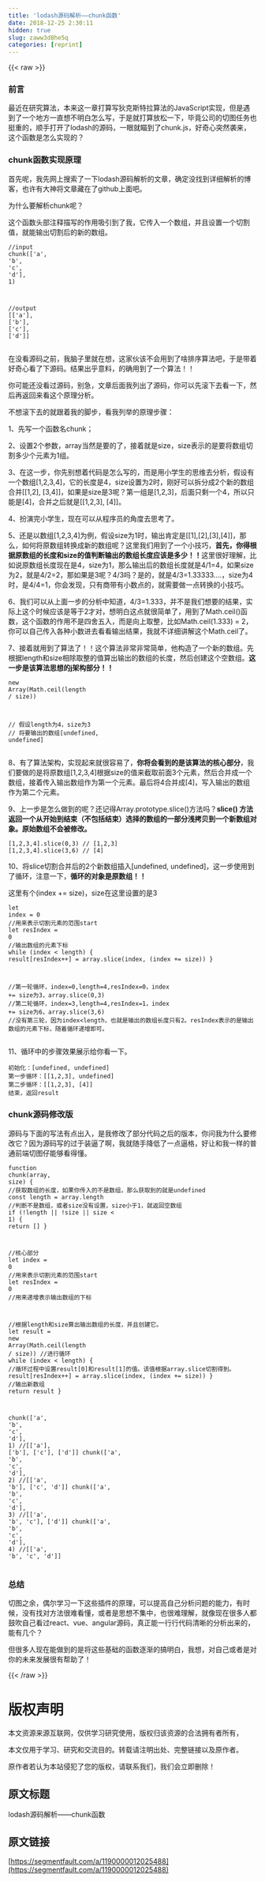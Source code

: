 ```yaml
---
title: 'lodash源码解析——chunk函数' 
date: 2018-12-25 2:30:11
hidden: true
slug: zaww3d8he5q
categories: [reprint]
---
```


{{< raw >}}

                    
<h3 id="articleHeader0">前言</h3>
<p>最近在研究算法，本来这一章打算写狄克斯特拉算法的JavaScript实现，但是遇到了一个地方一直想不明白怎么写，于是就打算放松一下，毕竟公司的切图任务也挺重的，顺手打开了lodash的源码，一眼就瞄到了chunk.js，好奇心突然袭来，这个函数是怎么实现的？</p>
<h3 id="articleHeader1">chunk函数实现原理</h3>
<p>首先呢，我先网上搜索了一下lodash源码解析的文章，确定没找到详细解析的博客，也许有大神将文章藏在了github上面吧。</p>
<p>为什么要解析chunk呢？</p>
<p>这个函数头部注释描写的作用吸引到了我，它传入一个数组，并且设置一个切割值，就能输出切割后的新的数组。</p>
<div class="widget-codetool" style="display:none;">
      <div class="widget-codetool--inner">
      <span class="selectCode code-tool" data-toggle="tooltip" data-placement="top" title="" data-original-title="全选"></span>
      <span type="button" class="copyCode code-tool" data-toggle="tooltip" data-placement="top" data-clipboard-text="//input
chunk(['a', 'b', 'c', 'd'], 1)

//output
[['a'], ['b'], ['c'], ['d']]" title="" data-original-title="复制"></span>
      <span type="button" class="saveToNote code-tool" data-toggle="tooltip" data-placement="top" title="" data-original-title="放进笔记"></span>
      </div>
      </div><pre class="javascript hljs"><code class="javascript"><span class="hljs-comment">//input</span>
chunk([<span class="hljs-string">'a'</span>, <span class="hljs-string">'b'</span>, <span class="hljs-string">'c'</span>, <span class="hljs-string">'d'</span>], <span class="hljs-number">1</span>)

<span class="hljs-comment">//output</span>
[[<span class="hljs-string">'a'</span>], [<span class="hljs-string">'b'</span>], [<span class="hljs-string">'c'</span>], [<span class="hljs-string">'d'</span>]]</code></pre>
<p>在没看源码之前，我脑子里就在想，这家伙该不会用到了啥排序算法吧，于是带着好奇心看了下源码。结果出乎意料，的确用到了一个算法！！</p>
<p>你可能还没看过源码，别急，文章后面我列出了源码，你可以先滚下去看一下，然后再返回来看这个原理分析。</p>
<p>不想滚下去的就跟着我的脚步，看我列举的原理步骤：</p>
<p>1、先写一个函数名chunk；</p>
<p>2、设置2个参数，array当然是要的了，接着就是size，size表示的是要将数组切割多少个元素为1组。</p>
<p>3、在这一步，你先别想着代码是怎么写的，而是用小学生的思维去分析，假设有一个数组[1,2,3,4]，它的长度是4，size设置为2时，刚好可以拆分成2个新的数组合并[[1,2], [3,4]]，如果是size是3呢？第一组是[1,2,3]，后面只剩一个4，所以只能是[4]，合并之后就是[[1,2,3], [4]]。</p>
<p>4、扮演完小学生，现在可以从程序员的角度去思考了。</p>
<p>5、还是以数组[1,2,3,4]为例，假设size为1时，输出肯定是[[1],[2],[3],[4]]，那么，如何将原数组转换成新的数组呢？这里我们用到了一个小技巧，<strong>首先，你得根据原数组的长度和size的值判断输出的数组长度应该是多少！！</strong>这里很好理解，比如说原数组长度现在是4，size为1，那么输出后的数组长度就是4/1=4，如果size为2，就是4/2=2，那如果是3呢？4/3吗？是的，就是4/3=1.33333....，size为4时，是4/4=1，你会发现，只有商带有小数点的，就需要做一点转换的小技巧。</p>
<p>6、我们可以从上面一步的分析中知道，4/3=1.333，并不是我们想要的结果，实际上这个时候应该是等于2才对，想明白这点就很简单了，用到了Math.ceil()函数，这个函数的作用不是四舍五入，而是向上取整，比如Math.ceil(1.333) = 2，你可以自己传入各种小数进去看看输出结果，我就不详细讲解这个Math.ceil了。</p>
<p>7、接着就用到了算法了！！这个算法非常非常简单，他构造了一个新的数组。先根据length和size相除取整的值算出输出的数组的长度，然后创建这个空数组。<strong>这一步是该算法思想的j架构部分！！</strong></p>
<div class="widget-codetool" style="display:none;">
      <div class="widget-codetool--inner">
      <span class="selectCode code-tool" data-toggle="tooltip" data-placement="top" title="" data-original-title="全选"></span>
      <span type="button" class="copyCode code-tool" data-toggle="tooltip" data-placement="top" data-clipboard-text="new Array(Math.ceil(length / size))

// 假设length为4，size为3
// 将要输出的数组[undefined, undefined]" title="" data-original-title="复制"></span>
      <span type="button" class="saveToNote code-tool" data-toggle="tooltip" data-placement="top" title="" data-original-title="放进笔记"></span>
      </div>
      </div><pre class="javascript hljs"><code class="javascript"><span class="hljs-keyword">new</span> <span class="hljs-built_in">Array</span>(<span class="hljs-built_in">Math</span>.ceil(length / size))

<span class="hljs-comment">// 假设length为4，size为3</span>
<span class="hljs-comment">// 将要输出的数组[undefined, undefined]</span></code></pre>
<p>8、有了算法架构，实现起来就很容易了，<strong>你将会看到的是该算法的核心部分</strong>，我们要做的是将原数组[1,2,3,4]根据size的值来截取前面3个元素，然后合并成一个数组，接着传入输出数组作为第一个元素。最后将4合并成[4]，写入输出的数组作为第二个元素。</p>
<p>9、上一步是怎么做到的呢？还记得Array.prototype.slice()方法吗？<strong>slice() 方法返回一个从开始到结束（不包括结束）选择的数组的一部分浅拷贝到一个新数组对象。原始数组不会被修改。</strong></p>
<div class="widget-codetool" style="display:none;">
      <div class="widget-codetool--inner">
      <span class="selectCode code-tool" data-toggle="tooltip" data-placement="top" title="" data-original-title="全选"></span>
      <span type="button" class="copyCode code-tool" data-toggle="tooltip" data-placement="top" data-clipboard-text="[1,2,3,4].slice(0,3) // [1,2,3]
[1,2,3,4].slice(3,6) // [4]" title="" data-original-title="复制"></span>
      <span type="button" class="saveToNote code-tool" data-toggle="tooltip" data-placement="top" title="" data-original-title="放进笔记"></span>
      </div>
      </div><pre class="javascript hljs"><code class="javascript">[<span class="hljs-number">1</span>,<span class="hljs-number">2</span>,<span class="hljs-number">3</span>,<span class="hljs-number">4</span>].slice(<span class="hljs-number">0</span>,<span class="hljs-number">3</span>) <span class="hljs-comment">// [1,2,3]</span>
[<span class="hljs-number">1</span>,<span class="hljs-number">2</span>,<span class="hljs-number">3</span>,<span class="hljs-number">4</span>].slice(<span class="hljs-number">3</span>,<span class="hljs-number">6</span>) <span class="hljs-comment">// [4]</span></code></pre>
<p>10、将slice切割合并后的2个新数组插入[undefined, undefined]，这一步使用到了循环，注意一下，<strong>循环的对象是原数组！！</strong></p>
<p>这里有个(index += size)，size在这里设置的是3</p>
<div class="widget-codetool" style="display:none;">
      <div class="widget-codetool--inner">
      <span class="selectCode code-tool" data-toggle="tooltip" data-placement="top" title="" data-original-title="全选"></span>
      <span type="button" class="copyCode code-tool" data-toggle="tooltip" data-placement="top" data-clipboard-text="let index = 0 //用来表示切割元素的范围start
let resIndex = 0 //输出数组的元素下标
while (index < length) {
  result[resIndex++] = array.slice(index, (index += size))
}

//第一轮循环，index=0,length=4,resIndex=0，index += size为3，array.slice(0,3)
//第二轮循环，index=3,length=4,resIndex=1，index += size为6，array.slice(3,6)
//没有第三轮，因为index<length，也就是输出的数组长度只有2。resIndex表示的是输出数组的元素下标，随着循环递增即可。" title="" data-original-title="复制"></span>
      <span type="button" class="saveToNote code-tool" data-toggle="tooltip" data-placement="top" title="" data-original-title="放进笔记"></span>
      </div>
      </div><pre class="javascript hljs"><code class="javascript"><span class="hljs-keyword">let</span> index = <span class="hljs-number">0</span> <span class="hljs-comment">//用来表示切割元素的范围start</span>
<span class="hljs-keyword">let</span> resIndex = <span class="hljs-number">0</span> <span class="hljs-comment">//输出数组的元素下标</span>
<span class="hljs-keyword">while</span> (index &lt; length) {
  result[resIndex++] = array.slice(index, (index += size))
}

<span class="hljs-comment">//第一轮循环，index=0,length=4,resIndex=0，index += size为3，array.slice(0,3)</span>
<span class="hljs-comment">//第二轮循环，index=3,length=4,resIndex=1，index += size为6，array.slice(3,6)</span>
<span class="hljs-comment">//没有第三轮，因为index&lt;length，也就是输出的数组长度只有2。resIndex表示的是输出数组的元素下标，随着循环递增即可。</span></code></pre>
<p>11、循环中的步骤效果展示给你看一下。</p>
<div class="widget-codetool" style="display:none;">
      <div class="widget-codetool--inner">
      <span class="selectCode code-tool" data-toggle="tooltip" data-placement="top" title="" data-original-title="全选"></span>
      <span type="button" class="copyCode code-tool" data-toggle="tooltip" data-placement="top" data-clipboard-text="初始化：[undefined, undefined]
第一步循环：[[1,2,3], undefined]
第二步循环：[[1,2,3], [4]]
结束，返回result" title="" data-original-title="复制"></span>
      <span type="button" class="saveToNote code-tool" data-toggle="tooltip" data-placement="top" title="" data-original-title="放进笔记"></span>
      </div>
      </div><pre class="javascript hljs"><code class="javascript">初始化：[<span class="hljs-literal">undefined</span>, <span class="hljs-literal">undefined</span>]
第一步循环：[[<span class="hljs-number">1</span>,<span class="hljs-number">2</span>,<span class="hljs-number">3</span>], <span class="hljs-literal">undefined</span>]
第二步循环：[[<span class="hljs-number">1</span>,<span class="hljs-number">2</span>,<span class="hljs-number">3</span>], [<span class="hljs-number">4</span>]]
结束，返回result</code></pre>
<h3 id="articleHeader2">chunk源码修改版</h3>
<p>源码与下面的写法有点出入，是我修改了部分代码之后的版本，你问我为什么要修改它？因为源码写的过于装逼了啊，我就随手降低了一点逼格，好让和我一样的普通前端切图仔能够看得懂。</p>
<div class="widget-codetool" style="display:none;">
      <div class="widget-codetool--inner">
      <span class="selectCode code-tool" data-toggle="tooltip" data-placement="top" title="" data-original-title="全选"></span>
      <span type="button" class="copyCode code-tool" data-toggle="tooltip" data-placement="top" data-clipboard-text="function chunk(array, size) {
  //获取数组的长度，如果你传入的不是数组，那么获取到的就是undefined
  const length = array.length
  //判断不是数组，或者size没有设置，size小于1，就返回空数组
  if (!length || !size || size < 1) {
    return []
  }

  //核心部分
  let index = 0 //用来表示切割元素的范围start
  let resIndex = 0 //用来递增表示输出数组的下标

  //根据length和size算出输出数组的长度，并且创建它。
  let result = new Array(Math.ceil(length / size))
  //进行循环
  while (index < length) {
    //循环过程中设置result[0]和result[1]的值。该值根据array.slice切割得到。
    result[resIndex++] = array.slice(index, (index += size))
  }
  //输出新数组
  return result
}

chunk(['a', 'b', 'c', 'd'], 1) //[['a'], ['b'], ['c'], ['d']]
chunk(['a', 'b', 'c', 'd'], 2) //[['a', 'b'], ['c', 'd']]
chunk(['a', 'b', 'c', 'd'], 3) //[['a', 'b', 'c'], ['d']]
chunk(['a', 'b', 'c', 'd'], 4) //[['a', 'b', 'c', 'd']]" title="" data-original-title="复制"></span>
      <span type="button" class="saveToNote code-tool" data-toggle="tooltip" data-placement="top" title="" data-original-title="放进笔记"></span>
      </div>
      </div><pre class="javascript hljs"><code class="javascript"><span class="hljs-function"><span class="hljs-keyword">function</span> <span class="hljs-title">chunk</span>(<span class="hljs-params">array, size</span>) </span>{
  <span class="hljs-comment">//获取数组的长度，如果你传入的不是数组，那么获取到的就是undefined</span>
  <span class="hljs-keyword">const</span> length = array.length
  <span class="hljs-comment">//判断不是数组，或者size没有设置，size小于1，就返回空数组</span>
  <span class="hljs-keyword">if</span> (!length || !size || size &lt; <span class="hljs-number">1</span>) {
    <span class="hljs-keyword">return</span> []
  }

  <span class="hljs-comment">//核心部分</span>
  <span class="hljs-keyword">let</span> index = <span class="hljs-number">0</span> <span class="hljs-comment">//用来表示切割元素的范围start</span>
  <span class="hljs-keyword">let</span> resIndex = <span class="hljs-number">0</span> <span class="hljs-comment">//用来递增表示输出数组的下标</span>

  <span class="hljs-comment">//根据length和size算出输出数组的长度，并且创建它。</span>
  <span class="hljs-keyword">let</span> result = <span class="hljs-keyword">new</span> <span class="hljs-built_in">Array</span>(<span class="hljs-built_in">Math</span>.ceil(length / size))
  <span class="hljs-comment">//进行循环</span>
  <span class="hljs-keyword">while</span> (index &lt; length) {
    <span class="hljs-comment">//循环过程中设置result[0]和result[1]的值。该值根据array.slice切割得到。</span>
    result[resIndex++] = array.slice(index, (index += size))
  }
  <span class="hljs-comment">//输出新数组</span>
  <span class="hljs-keyword">return</span> result
}

chunk([<span class="hljs-string">'a'</span>, <span class="hljs-string">'b'</span>, <span class="hljs-string">'c'</span>, <span class="hljs-string">'d'</span>], <span class="hljs-number">1</span>) <span class="hljs-comment">//[['a'], ['b'], ['c'], ['d']]</span>
chunk([<span class="hljs-string">'a'</span>, <span class="hljs-string">'b'</span>, <span class="hljs-string">'c'</span>, <span class="hljs-string">'d'</span>], <span class="hljs-number">2</span>) <span class="hljs-comment">//[['a', 'b'], ['c', 'd']]</span>
chunk([<span class="hljs-string">'a'</span>, <span class="hljs-string">'b'</span>, <span class="hljs-string">'c'</span>, <span class="hljs-string">'d'</span>], <span class="hljs-number">3</span>) <span class="hljs-comment">//[['a', 'b', 'c'], ['d']]</span>
chunk([<span class="hljs-string">'a'</span>, <span class="hljs-string">'b'</span>, <span class="hljs-string">'c'</span>, <span class="hljs-string">'d'</span>], <span class="hljs-number">4</span>) <span class="hljs-comment">//[['a', 'b', 'c', 'd']]</span></code></pre>
<h3 id="articleHeader3">总结</h3>
<p>切图之余，偶尔学习一下这些插件的原理，可以提高自己分析问题的能力，有时候，没有找对方法很难看懂，或者是思想不集中，也很难理解，就像现在很多人都鼓吹自己看过react、vue、angular源码，真正能一行行代码清晰的分析出来的，能有几个？</p>
<p>但很多人现在能做到的是将这些基础的函数逐渐的搞明白，我想，对自己或者是对你的未来发展很有帮助了！</p>

                
{{< /raw >}}

# 版权声明
本文资源来源互联网，仅供学习研究使用，版权归该资源的合法拥有者所有，

本文仅用于学习、研究和交流目的。转载请注明出处、完整链接以及原作者。

原作者若认为本站侵犯了您的版权，请联系我们，我们会立即删除！

## 原文标题
lodash源码解析——chunk函数

## 原文链接
[https://segmentfault.com/a/1190000012025488](https://segmentfault.com/a/1190000012025488)

